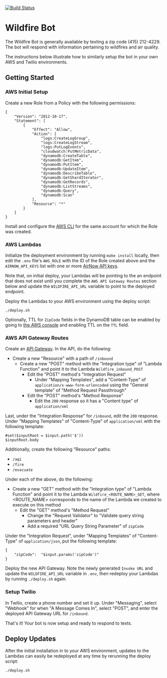 [![Build Status](https://travis-ci.org/alexdlaird/wildfire-bot.svg?branch=master)](https://travis-ci.org/alexdlaird/wildfire-bot)


# Wildfire Bot

The Wildfire Bot is generally available by texting a zip code (415) 212-4229. The
bot will respond with information pertaining to wildfires and air quality.

The instructions below illustrate how to similarly setup the bot in your own
AWS and Twilio environments.

## Getting Started

### AWS Initial Setup

Create a new Role from a Policy with the following permissions:

```
{
    "Version": "2012-10-17",
    "Statement": [
        {
            "Effect": "Allow",
            "Action": [
                "logs:CreateLogGroup",
                "logs:CreateLogStream",
                "logs:PutLogEvents",
                "cloudwatch:PutMetricData",
                "dynamodb:CreateTable",
                "dynamodb:GetItem",
                "dynamodb:PutItem",
                "dynamodb:UpdateItem",
                "dynamodb:DescribeTable",
                "dynamodb:GetShardIterator",
                "dynamodb:GetRecords",
                "dynamodb:ListStreams",
                "dynamodb:Query",
                "dynamodb:Scan"
            ],
            "Resource": "*"
        }
    ]
}
```

Install and configure the [AWS CLI](https://docs.aws.amazon.com/lambda/latest/dg/setup-awscli.html)
for the same account for which the Role was created.

### AWS Lambdas

Initialize the deployment environment by running `make install` locally, then
edit the `.env` file's `AWS_ROLE` with the ID of the Role created above and the
`AIRNOW_API_KEYS` list with one or more [AirNow API keys](https://docs.airnowapi.org/).

Note that, on initial deploy, your Lambdas will be pointing to the an endpoint
that does not exist until you complete the `AWS API Gateway Routes` section
below and update the `WILDFIRE_API_URL` variable to point to the deployed endpoint.

Deploy the Lambdas to your AWS environment using the deploy script:

```
./deploy.sh
```

Optionally, TTL for `ZipCode` fields in the DynamoDB table can be enabled by going
to [the AWS console](https://console.aws.amazon.com/dynamodb/home?region=us-east-1#tables:)
and enabling TTL on the `TTL` field.

### AWS API Gateway Routes

Create an [API Gateway](https://console.aws.amazon.com/apigateway/home?region=us-east-1#/apis).
In the API, do the following:

- Create a new "Resource" with a path of `/inbound`
  - Create a new "POST" method with the "Integration type" of "Lambda Function" and point it to the Lambda `Wildfire_inbound_POST`
    - Edit the "POST" method's "Integration Request"
      - Under "Mapping Templates", add a "Content-Type" of `application/x-www-form-urlencoded` using the "General template" of "Method Request Passthrough"
    - Edit the "POST" method's "Method Response"
      - Edit the `200` response so it has a "Content type" of `application/xml`

Last, under the "Integration Response" for `/inbound`, edit the `200` response. Under "Mapping Templates" of "Content-Type" of `application/xml` with the following template:

```
#set($inputRoot = $input.path('$'))
$inputRoot.body
```

Additionally, create the following "Resource" paths:

- `/aqi`
- `/fire`
- `/evacuate`

Under each of the above, do the following:

- Create a new "GET" method with the "Integration type" of "Lambda Function" and point it to the Lambda `Wildfire_<ROUTE_NAME>_GET`, where <ROUTE_NAME> corresponds to the name of the Lambda we created
to execute on this method
  - Edit the "GET" method's "Method Request"
    - Change the "Request Validator" to "Validate query string parameters and header"
    - Add a required "URL Query String Parameter" of `zipCode`

Under the "Integration Request", under "Mapping Templates" of "Content-Type" of `application/json`,
put the following template:

```
{
    "zipCode":  "$input.params('zipCode')"
}
```

Deploy the new API Gateway. Note the newly generated `Invoke URL` and update the
`WILDFIRE_API_URL` variable in `.env`, then redeploy your Lambdas by running
`./deploy.sh` again.

### Setup Twilio

In Twilio, create a phone number and set it up. Under "Messaging", select
"Webhook" for when "A Message Comes In", select "POST", and enter the deployed
API Gateway URL for `/inbound`.

That's it! Your bot is now setup and ready to respond to texts.

## Deploy Updates

After the initial installation in to your AWS environment, updates to the Lambdas
can easily be redeployed at any time by rerunning the deploy script:

```
./deploy.sh
```
